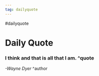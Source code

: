```yaml
---
tag: dailyquote
---
```


#dailyquote

# Daily Quote

### I think and that is all that I am. ^quote
*-Wayne Dyer* ^author
